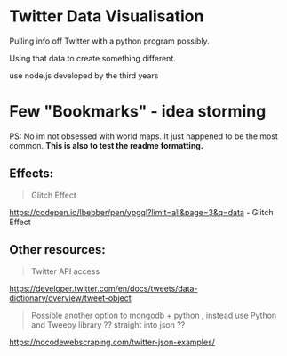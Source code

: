 # Twitter Data Visualisation
Pulling info off Twitter with a python program possibly.

Using that data to create something different. 

use node.js developed by the third years

# Few "Bookmarks" - idea storming 
PS: No im not obsessed with world maps. It just happened to be the most common. 
**This is also to test the readme formatting.**

## Effects: 

>Glitch Effect 

https://codepen.io/lbebber/pen/ypgql?limit=all&page=3&q=data - Glitch Effect 

## Other resources:

>Twitter API access

https://developer.twitter.com/en/docs/tweets/data-dictionary/overview/tweet-object

>Possible another option to mongodb + python , instead use Python and Tweepy library ?? straight into json ??

https://nocodewebscraping.com/twitter-json-examples/
